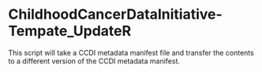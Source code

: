 # ChildhoodCancerDataInitiative-Tempate_UpdateR
This script will take a CCDI metadata manifest file and transfer the contents to a different version of the CCDI metadata manifest.
